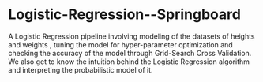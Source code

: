 # Logistic-Regression--Springboard
A Logistic Regression pipeline involving modeling of the datasets of heights and weights , tuning the model for hyper-parameter optimization and checking the accuracy of the model through Grid-Search Cross Validation. We also get to know the intuition behind the Logistic Regression algorithm and interpreting the probabilistic model of it.
